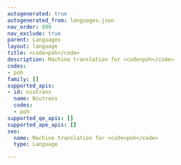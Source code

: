 ```yaml
---
autogenerated: true
autogenerated_from: languages.json
nav_order: 999
nav_exclude: true
parent: Languages
layout: language
title: <code>poh</code>
description: Machine translation for <code>poh</code>
codes:
- poh
family: []
supported_apis:
- id: niutrans
  name: Niutrans
  codes:
  - poh
supported_qe_apis: []
supported_ape_apis: []
seo:
  name: Machine translation for <code>poh</code>
  type: Language

---
```


